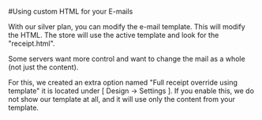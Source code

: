 #Using custom HTML for your E-mails

With our silver plan, you can modify the e-mail template. This will modify the HTML. The store will use the active template and look for the "receipt.html".

Some servers want more control and want to change the mail as a whole (not just the content).

For this, we created an extra option named "Full receipt override using template" it is located under \[ Design -&gt; Settings \]. If you enable this, we do not show our template at all, and it will use only the content from your template.